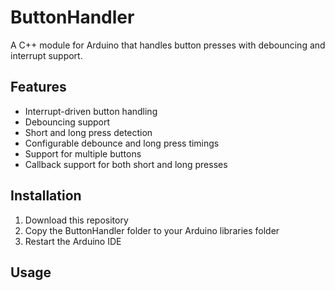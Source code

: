 # ButtonHandler

A C++ module for Arduino that handles button presses with debouncing and interrupt support.

## Features

- Interrupt-driven button handling
- Debouncing support
- Short and long press detection
- Configurable debounce and long press timings
- Support for multiple buttons
- Callback support for both short and long presses

## Installation

1. Download this repository
2. Copy the ButtonHandler folder to your Arduino libraries folder
3. Restart the Arduino IDE

## Usage

